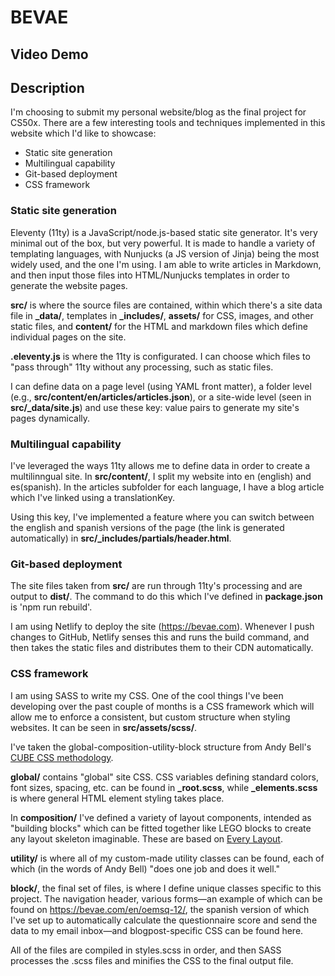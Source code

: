 # BEVAE

## Video Demo

<URL>

## Description

I'm choosing to submit my personal website/blog as the final project for CS50x. There are a few interesting tools and techniques implemented in this website which I'd like to showcase:

- Static site generation
- Multilingual capability
- Git-based deployment
- CSS framework

### Static site generation

Eleventy (11ty) is a JavaScript/node.js-based static site generator. It's very minimal out of the box, but very powerful. It is made to handle a variety of templating languages, with Nunjucks (a JS version of Jinja) being the most widely used, and the one I'm using. I am able to write articles in Markdown, and then input those files into HTML/Nunjucks templates in order to generate the website pages.

**src/** is where the source files are contained, within which there's a site data file in **_data/**, templates in **_includes/**, **assets/** for CSS, images, and other static files, and **content/** for the HTML and markdown files which define individual pages on the site.

**.eleventy.js** is where the 11ty is configurated. I can choose which files to "pass through" 11ty without any processing, such as static files.

I can define data on a page level (using YAML front matter), a folder level (e.g., **src/content/en/articles/articles.json**), or a site-wide level (seen in **src/_data/site.js**) and use these key: value pairs to generate my site's pages dynamically.

### Multilingual capability

I've leveraged the ways 11ty allows me to define data in order to create a multilinngual site. In **src/content/**, I split my website into en (english) and es(spanish). In the articles subfolder for each language, I have a blog article which I've linked using a translationKey.

Using this key, I've implemented a feature where you can switch between the english and spanish versions of the page (the link is generated automatically) in **src/_includes/partials/header.html**.

### Git-based deployment

The site files taken from **src/** are run through 11ty's processing and are output to **dist/**. The command to do this which I've defined in **package.json** is 'npm run rebuild'.

I am using Netlify to deploy the site (https://bevae.com). Whenever I push changes to GitHub, Netlify senses this and runs the build command, and then takes the static files and distributes them to their CDN automatically.

### CSS framework

I am using SASS to write my CSS. One of the cool things I've been developing over the past couple of months is a CSS framework which will allow me to enforce a consistent, but custom structure when styling websites. It can be seen in **src/assets/scss/**.

I've taken the global-composition-utility-block structure from Andy Bell's [CUBE CSS methodology](https://cube.fyi).

**global/** contains "global" site CSS. CSS variables defining standard colors, font sizes, spacing, etc. can be found in **_root.scss**, while **_elements.scss** is where general HTML element styling takes place.

In **composition/** I've defined a variety of layout components, intended as "building blocks" which can be fitted together like LEGO blocks to create any layout skeleton imaginable. These are based on [Every Layout](https://every-layout.dev).

**utility/** is where all of my custom-made utility classes can be found, each of which (in the words of Andy Bell) "does one job and does it well."

**block/**, the final set of files, is where I define unique classes specific to this project. The navigation header, various forms—an example of which can be found on https://bevae.com/en/oemsq-12/, the spanish version of which I've set up to automatically calculate the questionnaire score and send the data to my email inbox—and blogpost-specific CSS can be found here.

All of the files are compiled in styles.scss in order, and then SASS processes the .scss files and minifies the CSS to the final output file.